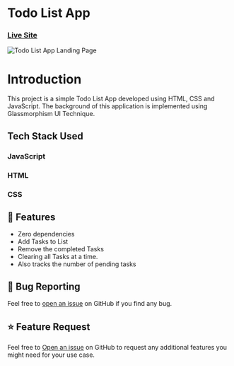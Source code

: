 # Todo List App
### [Live Site](https://my-tasks-todo.netlify.app/)
![Todo List App Landing Page](https://i.postimg.cc/503HrSPz/todolist.png)

# Introduction

This project is a simple Todo List App developed using HTML, CSS and JavaScript. The background of this application is implemented using Glassmorphism UI Technique.

## Tech Stack Used
### JavaScript
### HTML
### CSS

## 🚀 Features
- Zero dependencies
- Add Tasks to List
- Remove the completed Tasks
- Clearing all Tasks at a time.
- Also tracks the number of pending tasks

<a id="bug"></a>
## 🐛 Bug Reporting
Feel free to [open an issue](https://github.com/Navya-Andra/TodoList/issues) on GitHub if you find any bug.

<a id="feature-request"></a>
## ⭐ Feature Request
Feel free to [Open an issue](https://github.com/Navya-Andra/TodoList/issues) on GitHub to request any additional features you might need for your use case.   

